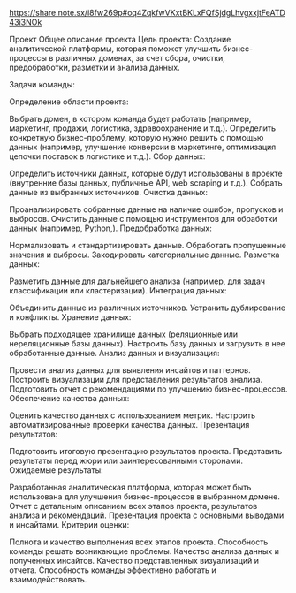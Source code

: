 https://share.note.sx/i8fw269p#oq4ZqkfwVKxtBKLxFQfSjdgLhvgxxjtFeATD43i3NOk 


Проект
Общее описание проекта
Цель проекта:
Создание аналитической платформы, которая поможет улучшить бизнес-процессы в различных доменах, за счет сбора, очистки, предобработки, разметки и анализа данных.

Задачи команды:

Определение области проекта:

Выбрать домен, в котором команда будет работать (например, маркетинг, продажи, логистика, здравоохранение и т.д.).
Определить конкретную бизнес-проблему, которую нужно решить с помощью данных (например, улучшение конверсии в маркетинге, оптимизация цепочки поставок в логистике и т.д.).
Сбор данных:

Определить источники данных, которые будут использованы в проекте (внутренние базы данных, публичные API, web scraping и т.д.).
Собрать данные из выбранных источников.
Очистка данных:

Проанализировать собранные данные на наличие ошибок, пропусков и выбросов.
Очистить данные с помощью инструментов для обработки данных (например, Python,).
Предобработка данных:

Нормализовать и стандартизировать данные.
Обработать пропущенные значения и выбросы.
Закодировать категориальные данные.
Разметка данных:

Разметить данные для дальнейшего анализа (например, для задач классификации или кластеризации).
Интеграция данных:

Объединить данные из различных источников.
Устранить дублирование и конфликты.
Хранение данных:

Выбрать подходящее хранилище данных (реляционные или нереляционные базы данных).
Настроить базу данных и загрузить в нее обработанные данные.
Анализ данных и визуализация:

Провести анализ данных для выявления инсайтов и паттернов.
Построить визуализации для представления результатов анализа.
Подготовить отчет с рекомендациями по улучшению бизнес-процессов.
Обеспечение качества данных:

Оценить качество данных с использованием метрик.
Настроить автоматизированные проверки качества данных.
Презентация результатов:

Подготовить итоговую презентацию результатов проекта.
Представить результаты перед жюри или заинтересованными сторонами.
Ожидаемые результаты:

Разработанная аналитическая платформа, которая может быть использована для улучшения бизнес-процессов в выбранном домене.
Отчет с детальным описанием всех этапов проекта, результатов анализа и рекомендаций.
Презентация проекта с основными выводами и инсайтами.
Критерии оценки:

Полнота и качество выполнения всех этапов проекта.
Способность команды решать возникающие проблемы.
Качество анализа данных и полученных инсайтов.
Качество представленных визуализаций и отчета.
Способность команды эффективно работать и взаимодействовать.